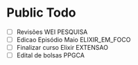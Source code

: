 # Public Todo

- [ ] Revisões WEI PESQUISA
- [ ] Edicao Episódio Maio ELIXIR_EM_FOCO
- [ ] Finalizar curso Elixir EXTENSAO
- [ ] Edital de bolsas PPGCA
